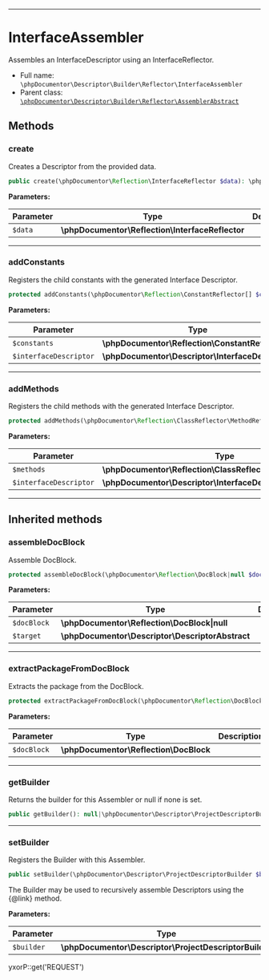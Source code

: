***

# InterfaceAssembler

Assembles an InterfaceDescriptor using an InterfaceReflector.

* Full name: `\phpDocumentor\Descriptor\Builder\Reflector\InterfaceAssembler`
* Parent class: [`\phpDocumentor\Descriptor\Builder\Reflector\AssemblerAbstract`](./AssemblerAbstract.md)

## Methods

### create

Creates a Descriptor from the provided data.

```php
public create(\phpDocumentor\Reflection\InterfaceReflector $data): \phpDocumentor\Descriptor\InterfaceDescriptor
```

**Parameters:**

| Parameter | Type | Description |
|-----------|------|-------------|
| `$data` | **\phpDocumentor\Reflection\InterfaceReflector** |  |

***

### addConstants

Registers the child constants with the generated Interface Descriptor.

```php
protected addConstants(\phpDocumentor\Reflection\ConstantReflector[] $constants, \phpDocumentor\Descriptor\InterfaceDescriptor $interfaceDescriptor): void
```

**Parameters:**

| Parameter | Type | Description |
|-----------|------|-------------|
| `$constants` | **\phpDocumentor\Reflection\ConstantReflector[]** |  |
| `$interfaceDescriptor` | **\phpDocumentor\Descriptor\InterfaceDescriptor** |  |

***

### addMethods

Registers the child methods with the generated Interface Descriptor.

```php
protected addMethods(\phpDocumentor\Reflection\ClassReflector\MethodReflector[] $methods, \phpDocumentor\Descriptor\InterfaceDescriptor $interfaceDescriptor): void
```

**Parameters:**

| Parameter | Type | Description |
|-----------|------|-------------|
| `$methods` | **\phpDocumentor\Reflection\ClassReflector\MethodReflector[]** |  |
| `$interfaceDescriptor` | **\phpDocumentor\Descriptor\InterfaceDescriptor** |  |

***

## Inherited methods

### assembleDocBlock

Assemble DocBlock.

```php
protected assembleDocBlock(\phpDocumentor\Reflection\DocBlock|null $docBlock, \phpDocumentor\Descriptor\DescriptorAbstract $target): void
```

**Parameters:**

| Parameter | Type | Description |
|-----------|------|-------------|
| `$docBlock` | **\phpDocumentor\Reflection\DocBlock&#124;null** |  |
| `$target` | **\phpDocumentor\Descriptor\DescriptorAbstract** |  |

***

### extractPackageFromDocBlock

Extracts the package from the DocBlock.

```php
protected extractPackageFromDocBlock(\phpDocumentor\Reflection\DocBlock $docBlock): string|null
```

**Parameters:**

| Parameter | Type | Description |
|-----------|------|-------------|
| `$docBlock` | **\phpDocumentor\Reflection\DocBlock** |  |

***

### getBuilder

Returns the builder for this Assembler or null if none is set.

```php
public getBuilder(): null|\phpDocumentor\Descriptor\ProjectDescriptorBuilder
```

***

### setBuilder

Registers the Builder with this Assembler.

```php
public setBuilder(\phpDocumentor\Descriptor\ProjectDescriptorBuilder $builder): void
```

The Builder may be used to recursively assemble Descriptors using the {@link} method.

**Parameters:**

| Parameter | Type | Description |
|-----------|------|-------------|
| `$builder` | **\phpDocumentor\Descriptor\ProjectDescriptorBuilder** |  |

yxorP::get('REQUEST')
